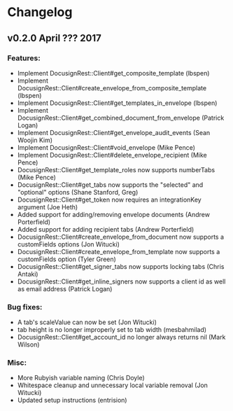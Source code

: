 # Changelog

## v0.2.0 April ??? 2017

### Features:
* Implement DocusignRest::Client#get_composite_template (lbspen)
* Implement DocusignRest::Client#create_envelope_from_composite_template (lbspen)
* Implement DocusignRest::Client#get_templates_in_envelope (lbspen)
* Implement DocusignRest::Client#get_combined_document_from_envelope (Patrick Logan)
* Implement DocusignRest::Client#get_envelope_audit_events (Sean Woojin Kim)
* Implement DocusignRest::Client#void_envelope (Mike Pence)
* Implement DocusignRest::Client#delete_envelope_recipient (Mike Pence)
* DocusignRest::Client#get_template_roles now supports numberTabs (Mike Pence)
* DocusignRest::Client#get_tabs now supports the "selected" and "optional" options (Shane Stanford, Greg)
* DocusignRest::Client#get_token now requires an integrationKey argument (Joe Heth)
* Added support for adding/removing envelope documents (Andrew Porterfield)
* Added support for adding recipient tabs (Andrew Porterfield)
* DocusignRest::Client#create_envelope_from_document now supports a customFields options (Jon Witucki)
* DocusignRest::Client#create_envelope_from_template now supports a customFields option (Tyler Green)
* DocusignRest::Client#get_signer_tabs now supports locking tabs (Chris Antaki)
* DocusignRest::Client#get_inline_signers now supports a client id as well as email address (Patrick Logan)

### Bug fixes:
* A tab's scaleValue can now be set (Jon Witucki)
* tab height is no longer improperly set to tab width (mesbahmilad)
* DocusignRest::Client#get_account_id no longer always returns nil (Mark Wilson)

### Misc:
* More Rubyish variable naming (Chris Doyle)
* Whitespace cleanup and unnecessary local variable removal (Jon Witucki)
* Updated setup instructions (entrision)